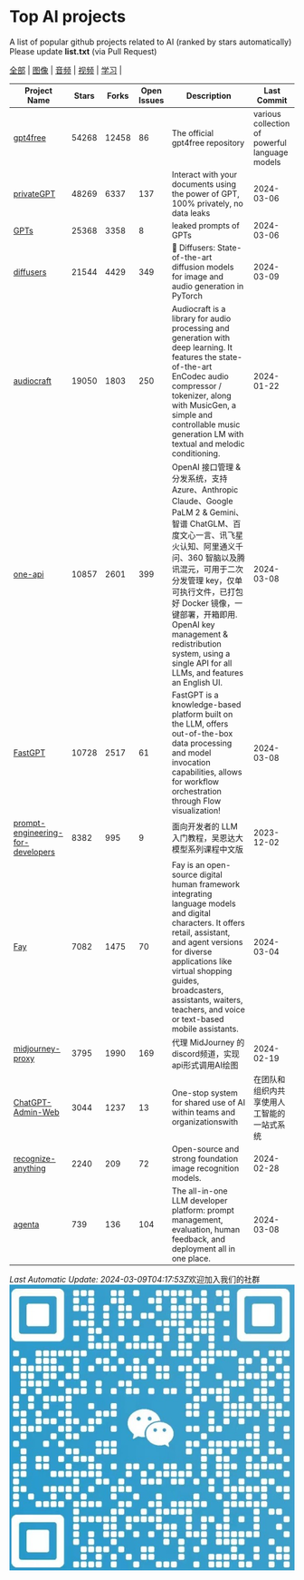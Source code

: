 # Top AI projects
A list of popular github projects related to AI (ranked by stars automatically)
Please update **list.txt** (via Pull Request)

<a href="./README.md">全部</a> |   <a href="./READMEpicture.md">图像</a> |   <a href="./READMEaudio.md">音频</a> | <a href="./READMEvideo.md">视频</a> | <a href="./READMElearn.md">学习</a> | 

| Project Name | Stars | Forks | Open Issues | Description | Last Commit |
| ------------ | ----- | ----- | ----------- | ----------- | ----------- |
| [gpt4free](https://github.com/xtekky/gpt4free) | 54268 | 12458 | 86 | The official gpt4free repository | various collection of powerful language models | 2024-03-08 |
| [privateGPT](https://github.com/imartinez/privateGPT) | 48269 | 6337 | 137 | Interact with your documents using the power of GPT, 100% privately, no data leaks | 2024-03-06 |
| [GPTs](https://github.com/linexjlin/GPTs) | 25368 | 3358 | 8 | leaked prompts of GPTs | 2024-03-06 |
| [diffusers](https://github.com/huggingface/diffusers) | 21544 | 4429 | 349 | 🤗 Diffusers: State-of-the-art diffusion models for image and audio generation in PyTorch | 2024-03-09 |
| [audiocraft](https://github.com/facebookresearch/audiocraft) | 19050 | 1803 | 250 | Audiocraft is a library for audio processing and generation with deep learning. It features the state-of-the-art EnCodec audio compressor / tokenizer, along with MusicGen, a simple and controllable music generation LM with textual and melodic conditioning. | 2024-01-22 |
| [one-api](https://github.com/songquanpeng/one-api) | 10857 | 2601 | 399 | OpenAI 接口管理 & 分发系统，支持 Azure、Anthropic Claude、Google PaLM 2 & Gemini、智谱 ChatGLM、百度文心一言、讯飞星火认知、阿里通义千问、360 智脑以及腾讯混元，可用于二次分发管理 key，仅单可执行文件，已打包好 Docker 镜像，一键部署，开箱即用. OpenAI key management & redistribution system, using a single API for all LLMs, and features an English UI. | 2024-03-08 |
| [FastGPT](https://github.com/labring/FastGPT) | 10728 | 2517 | 61 | FastGPT is a knowledge-based platform built on the LLM, offers out-of-the-box data processing and model invocation capabilities, allows for workflow orchestration through Flow visualization! | 2024-03-08 |
| [prompt-engineering-for-developers](https://github.com/datawhalechina/prompt-engineering-for-developers) | 8382 | 995 | 9 | 面向开发者的 LLM 入门教程，吴恩达大模型系列课程中文版 | 2023-12-02 |
| [Fay](https://github.com/xszyou/Fay) | 7082 | 1475 | 70 | Fay is an open-source digital human framework integrating language models and digital characters. It offers retail, assistant, and agent versions for diverse applications like virtual shopping guides, broadcasters, assistants, waiters, teachers, and voice or text-based mobile assistants. | 2024-03-04 |
| [midjourney-proxy](https://github.com/novicezk/midjourney-proxy) | 3795 | 1990 | 169 | 代理 MidJourney 的discord频道，实现api形式调用AI绘图 | 2024-02-19 |
| [ChatGPT-Admin-Web](https://github.com/AprilNEA/ChatGPT-Admin-Web) | 3044 | 1237 | 13 | One-stop system for shared use of AI within teams and organizationswith | 在团队和组织内共享使用人工智能的一站式系统 | 2023-12-27 |
| [recognize-anything](https://github.com/xinyu1205/recognize-anything) | 2240 | 209 | 72 | Open-source and strong foundation image recognition models. | 2024-02-28 |
| [agenta](https://github.com/Agenta-AI/agenta) | 739 | 136 | 104 | The all-in-one LLM developer platform: prompt management, evaluation, human feedback, and deployment all in one place. | 2024-03-08 |

*Last Automatic Update: 2024-03-09T04:17:53Z*欢迎加入我们的社群 ![](https://raw.githubusercontent.com/mouuii/picture/master/weichat.jpg) 